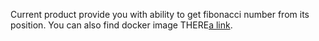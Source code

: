 Current product provide you with ability to get fibonacci number from its position.
You can also find docker image THERE[a link](hub.docker.com/repository/docker/andry258852/fibonacci).
